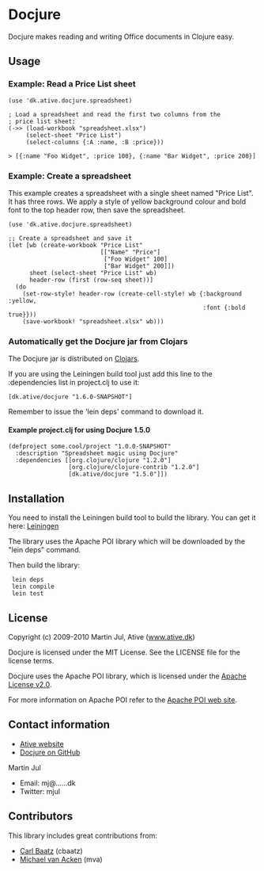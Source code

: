 # Docjure

Docjure makes reading and writing Office documents in Clojure easy.

## Usage

### Example: Read a Price List sheet

    (use 'dk.ative.docjure.spreadsheet)       

    ; Load a spreadsheet and read the first two columns from the 
    ; price list sheet:
    (->> (load-workbook "spreadsheet.xlsx")
         (select-sheet "Price List")
         (select-columns {:A :name, :B :price}))

    > [{:name "Foo Widget", :price 100}, {:name "Bar Widget", :price 200}]

### Example: Create a spreadsheet 
This example creates a spreadsheet with a single sheet named "Price List".
It has three rows. We apply a style of yellow background colour and bold font
to the top header row, then save the spreadsheet.

    (use 'dk.ative.docjure.spreadsheet)       
    
    ;; Create a spreadsheet and save it
    (let [wb (create-workbook "Price List"
                              [["Name" "Price"]
                               ["Foo Widget" 100]
                               ["Bar Widget" 200]])
          sheet (select-sheet "Price List" wb)
          header-row (first (row-seq sheet))]
      (do
        (set-row-style! header-row (create-cell-style! wb {:background :yellow,
                                                           :font {:bold true}}))
        (save-workbook! "spreadsheet.xlsx" wb)))
    

### Automatically get the Docjure jar from Clojars

The Docjure jar is distributed on [Clojars](http://clojars.org/dk.ative/docjure). 

If you are using the Leiningen build tool just add this line to the
:dependencies list in project.clj to use it:

    [dk.ative/docjure "1.6.0-SNAPSHOT"]	

Remember to issue the 'lein deps' command to download it.

#### Example project.clj for using Docjure 1.5.0

    (defproject some.cool/project "1.0.0-SNAPSHOT"
      :description "Spreadsheet magic using Docjure"
      :dependencies [[org.clojure/clojure "1.2.0"]
                     [org.clojure/clojure-contrib "1.2.0"]
                     [dk.ative/docjure "1.5.0"]])


## Installation

You need to install the Leiningen build tool to build the library.
You can get it here: [Leiningen](http://github.com/technomancy/leiningen)

The library uses the Apache POI library which will be downloaded by
the "lein deps" command.

Then build the library:

     lein deps
     lein compile
     lein test


## License

Copyright (c) 2009-2010 Martin Jul, Ative (www.ative.dk)

Docjure is licensed under the MIT License. See the LICENSE file for
the license terms.

Docjure uses the Apache POI library, which is licensed under the
[Apache License v2.0](http://www.apache.org/licenses/LICENSE-2.0).

For more information on Apache POI refer to the
[Apache POI web site](http://poi.apache.org/).


## Contact information

* [Ative website](http://www.ative.dk)
* [Docjure on GitHub](http://github.com/ative/docjure)

Martin Jul

* Email: mj@......dk
* Twitter: mjul


## Contributors
This library includes great contributions from:

* [Carl Baatz](https://github.com/cbaatz) (cbaatz)
* [Michael van Acken](https://github.com/mva) (mva)

